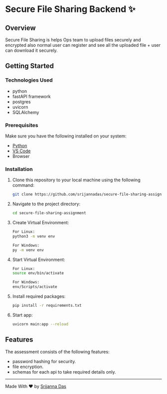 
# Secure File Sharing Backend ✨

## Overview

Secure File Sharing is helps Ops team to upload files securely and encrypted also normal user can register and see all the uploaded file + user can download it securely.

## Getting Started


### Technologies Used

- python
- fastAPI framework
- postgres
- uvicorn
- SQLAlchemy

### Prerequisites

Make sure you have the following installed on your system:

- [Python](https://www.python.org/downloads/)
- [VS Code](https://code.visualstudio.com)
- Browser

### Installation

1. Clone this repository to your local machine using the following command:
   ```bash
   git clone https://github.com/srijannadas/secure-file-sharing-assignment.git
   ```
2. Navigate to the project directory:
   ```bash
   cd secure-file-sharing-assignment
   ```
3. Create Virtual Environment:
   ```bash
   For Linux:
   python3 -m venv env

   For Windows:
   py -m venv env
   ```
4. Start Virtual Environment:
    ```bash
    For Linux:
    source env/bin/activate

    For Windows:
    env/Scripts/activate
    ```
5. Install required packages:
    ```bash
    pip install -r requirements.txt
    ```
6. Start app:
    ```bash
    uvicorn main:app --reload
    ```


## Features

The assessment consists of the following features:

- password hashing for security.
- file encryption.
- schemas for each api to take required details only. 

---

Made With ❤️ by [Srijanna Das](https://www.linkedin.com/in/srijanna-das-1705641b8/)